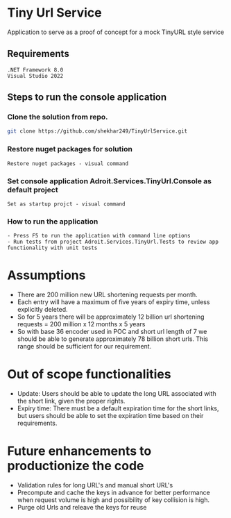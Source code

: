 ﻿# Tiny Url Service
Application to serve as a proof of concept for a mock TinyURL style service
## Requirements
	.NET Framework 8.0
	Visual Studio 2022
## Steps to run the console application
### Clone the solution from repo.
```bash
git clone https://github.com/shekhar249/TinyUrlService.git	
```
### Restore nuget packages for solution
	Restore nuget packages - visual command
### Set console application Adroit.Services.TinyUrl.Console as default project
	Set as startup projct - visual command
### How to run the application
	- Press F5 to run the application with command line options 
	- Run tests from project Adroit.Services.TinyUrl.Tests to review app functionality with unit tests
 
# Assumptions
  - There are 200 million new URL shortening requests per month.
  - Each entry will have a maximum of five years of expiry time, unless explicitly deleted.
  - So for 5 years there will be approximately 12 billion url shortening requests  = 200 million x 12 months x 5  years 
  - So with base 36 encoder used in POC and short url length of 7 we should be able to generate approximately 78 billion short urls. This range should be sufficient for our requirement.
# Out of scope functionalities
  - Update: Users should be able to update the long URL associated with the short link, given the proper rights.
  - Expiry time: There must be a default expiration time for the short links, but users should be able to set the expiration time based on their requirements.
	
# Future enhancements to productionize the code
 - Validation rules for long URL's and manual short URL's
 - Precompute  and cache the keys in advance for better performance when request volume is high and possibility of key collision is high.
 - Purge old Urls and releave the keys for reuse
 

 
